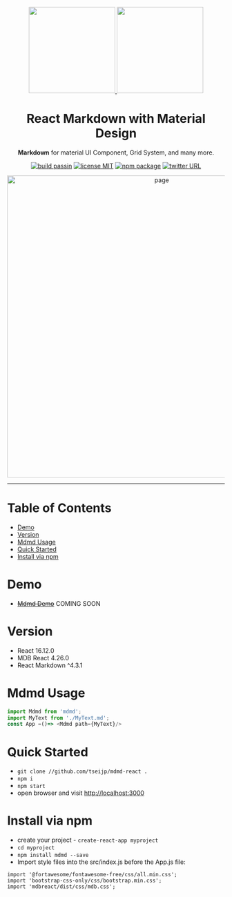 <p align="center">
  <a href="//tsei.jp/mdmd/about">
    <img width="200" src="https://res.cloudinary.com/dpimrj9cp/image/upload/v1588347839/md.png">
    <img width="200" src="https://res.cloudinary.com/dpimrj9cp/image/upload/v1588347839/md.png">
  </a>
</p>
<h1 align="center">React Markdown with Material Design</h1>
<p align="center"><b>Markdown</b> for material UI Component, Grid System, and many more.</p>

<p align="center">
  <a href="#!"><img alt="build passin"src="https://img.shields.io/badge/build-passing-green.svg"/></a>
  <a href="#!"><img alt="license MIT" src="https://img.shields.io/badge/license-MIT-green.svg"/></a>
  <a href="//www.npmjs.com/package/@tsei/mdmd"><img alt="npm package" src="https://img.shields.io/badge/npm_package-1.0.3-green.svg"/></a>
  <a href="//twitter.com/tseijp" ><img alt="twitter URL" src="https://img.shields.io/twitter/url?style=social&url=https%3A%2F%2Ftwitter.com%2Ftseijp"/></a>
</p>

<p align="center">
  <a href="//tsei.jp/mdmd/basic" target="_blank">
    <img width="700" src="https://res.cloudinary.com/dpimrj9cp/image/upload/c_scale,w_1000/v1588494236/MDMD.png" alt="page">
  </a>
</p>

<hr>

# Table of Contents
- [Demo](#Demo)  
- [Version](#version)  
- [Mdmd Usage](#mdmd-usage)
- [Quick Started](#quick-started)  
- [Install via npm](#install-via-npm)  

# Demo
- ~~[Mdmd Demo](//tsei.jp/mdmd)~~ COMING SOON

# Version
- React 16.12.0
- MDB React 4.26.0
- React Markdown ^4.3.1

# Mdmd Usage
```js
import Mdmd from 'mdmd';
import MyText from './MyText.md';
const App =()=> <Mdmd path={MyText}/>
```

# Quick Started
- `git clone //github.com/tseijp/mdmd-react .`
- `npm i`
- `npm start`
- open browser and visit [http://localhost:3000](http://localhost:3000)

# Install via npm
- create your project - `create-react-app myproject`
- `cd myproject`
- `npm install mdmd --save`
- Import style files into the src/index.js before the App.js file:
```
import '@fortawesome/fontawesome-free/css/all.min.css';
import 'bootstrap-css-only/css/bootstrap.min.css';
import 'mdbreact/dist/css/mdb.css';
```
